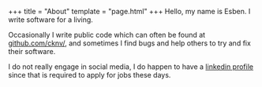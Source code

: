 +++
title = "About"
template = "page.html"
+++
Hello, my name is Esben.
I write software for a living.

Occasionally I write public code which can often be found at [github.com/cknv/](https://github.com/cknv/), and sometimes I find bugs and help others to try and fix their software.

I do not really engage in social media, I do happen to have a [linkedin profile](http://dk.linkedin.com/in/esbensonne/) since that is required to apply for jobs these days.

